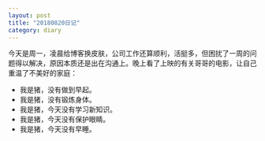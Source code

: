```yaml
---
layout: post
title: "20180820日记"
category: diary
---
```


今天是周一，凌晨给博客换皮肤，公司工作还算顺利，活挺多，但困扰了一周的问题得以解决，原因本质还是出在沟通上。晚上看了上映的有关哥哥的电影，让自己重温了不美好的家庭：

- 我是猪，没有做到早起。
- 我是猪，没有锻炼身体。
- 我是猪，今天没有学习新知识。
- 我是猪，今天没有保护眼睛。
- 我是猪，今天没有早睡。